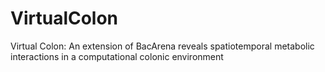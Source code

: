 # VirtualColon
Virtual Colon: An extension of BacArena reveals spatiotemporal metabolic interactions in a computational colonic environment
